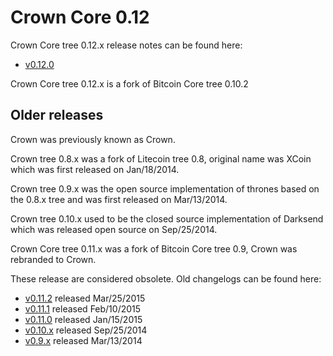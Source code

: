 Crown Core 0.12
==================

Crown Core tree 0.12.x release notes can be found here:
- [v0.12.0](release-notes/dash/release-notes-0.12.0.md)

Crown Core tree 0.12.x is a fork of Bitcoin Core tree 0.10.2



Older releases
--------------

Crown was previously known as Crown.

Crown tree 0.8.x was a fork of Litecoin tree 0.8, original name was XCoin
which was first released on Jan/18/2014.

Crown tree 0.9.x was the open source implementation of thrones based on
the 0.8.x tree and was first released on Mar/13/2014.

Crown tree 0.10.x used to be the closed source implementation of Darksend
which was released open source on Sep/25/2014.

Crown Core tree 0.11.x was a fork of Bitcoin Core tree 0.9, Crown was rebranded
to Crown.

These release are considered obsolete. Old changelogs can be found here:

- [v0.11.2](release-notes/dash/release-notes-0.11.2.md) released Mar/25/2015
- [v0.11.1](release-notes/dash/release-notes-0.11.1.md) released Feb/10/2015
- [v0.11.0](release-notes/dash/release-notes-0.11.0.md) released Jan/15/2015
- [v0.10.x](release-notes/dash/release-notes-0.10.0.md) released Sep/25/2014
- [v0.9.x](release-notes/dash/release-notes-0.9.0.md) released Mar/13/2014

